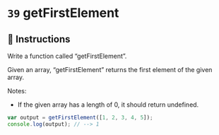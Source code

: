 # `39` getFirstElement

## 📝 Instructions

Write a function called “getFirstElement”.

Given an array, “getFirstElement” returns the first element of the given array.

Notes:
* If the given array has a length of 0, it should return undefined.


```Javascript
var output = getFirstElement([1, 2, 3, 4, 5]);
console.log(output); // --> 1
```